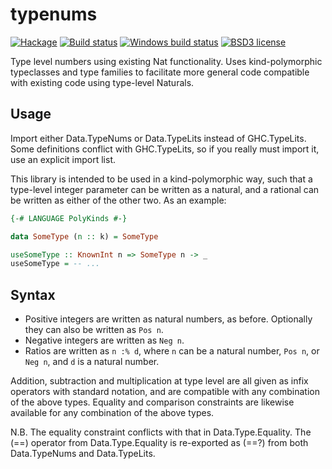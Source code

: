# typenums

[![Hackage](https://img.shields.io/hackage/v/typenums.svg)](https://hackage.haskell.org/package/typenums)
[![Build status](https://secure.travis-ci.org/adituv/typenums.svg?branch=master)](https://travis-ci.org/adituv/typenums)
[![Windows build status](https://ci.appveyor.com/api/projects/status/github/adituv/typenums?branch=master&svg=true)](https://ci.appveyor.com/project/adituv/typenums)
[![BSD3 license](https://img.shields.io/badge/license-BSD3-blue.svg)](https://github.com/adituv/typenums/blob/master/LICENSE)

Type level numbers using existing Nat functionality. Uses kind-polymorphic
typeclasses and type families to facilitate more general code compatible with
existing code using type-level Naturals.

## Usage
Import either Data.TypeNums or Data.TypeLits instead of GHC.TypeLits.  Some
definitions conflict with GHC.TypeLits, so if you really must import it, use
an explicit import list.

This library is intended to be used in a kind-polymorphic way, such that
a type-level integer parameter can be written as a natural, and a rational
can be written as either of the other two.  As an example:

```haskell
{-# LANGUAGE PolyKinds #-}

data SomeType (n :: k) = SomeType

useSomeType :: KnownInt n => SomeType n -> _
useSomeType = -- ...
```

## Syntax
* Positive integers are written as natural numbers, as before.  Optionally
  they can also be written as `Pos n`.
* Negative integers are written as `Neg n`.
* Ratios are written as `n :% d`, where `n` can be a natural number, `Pos n`,
  or `Neg n`, and `d` is a natural number.

Addition, subtraction and multiplication at type level are all given as infix
operators with standard notation, and are compatible with any combination of
the above types.  Equality and comparison constraints are likewise available
for any combination of the above types.

N.B. The equality constraint conflicts with that in Data.Type.Equality.  The
(==) operator from Data.Type.Equality is re-exported as (==?) from both
Data.TypeNums and Data.TypeLits.
